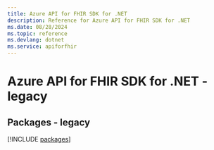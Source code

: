 ```yaml
---
title: Azure API for FHIR SDK for .NET
description: Reference for Azure API for FHIR SDK for .NET
ms.date: 08/28/2024
ms.topic: reference
ms.devlang: dotnet
ms.service: apiforfhir
---
```

# Azure API for FHIR SDK for .NET - legacy
## Packages - legacy
[!INCLUDE [packages](api-for-fhir-index.md)]